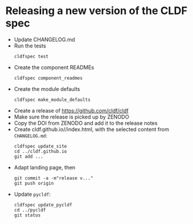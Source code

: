 Releasing a new version of the CLDF spec
========================================

- Update CHANGELOG.md
- Run the tests
  ```shell
  cldfspec test
  ```  
- Create the component READMEs
  ```shell
  cldfspec component_readmes
  ```
- Create the module defaults
  ```shell
  cldfspec make_module_defaults
  ```
- Create a release of https://github.com/cldf/cldf
- Make sure the release is picked up by ZENODO
- Copy the DOI from ZENODO and add it to the release notes
- Create cldf.github.io/<version>/index.html, with the selected content from `CHANGELOG.md`:
  ```shell
  cldfspec update_site
  cd ../cldf.github.io
  git add ...
  ```
- Adapt landing page, then  
  ```shell
  git commit -a -m"release v..."
  git push origin
  ```
- Update `pycldf`:
  ```shell
  cldfspec update_pycldf
  cd ../pycldf
  git status
  ```
